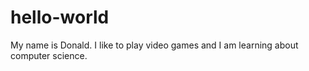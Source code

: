 # hello-world

My name is Donald.
I like to play video games and I am learning about computer science.
